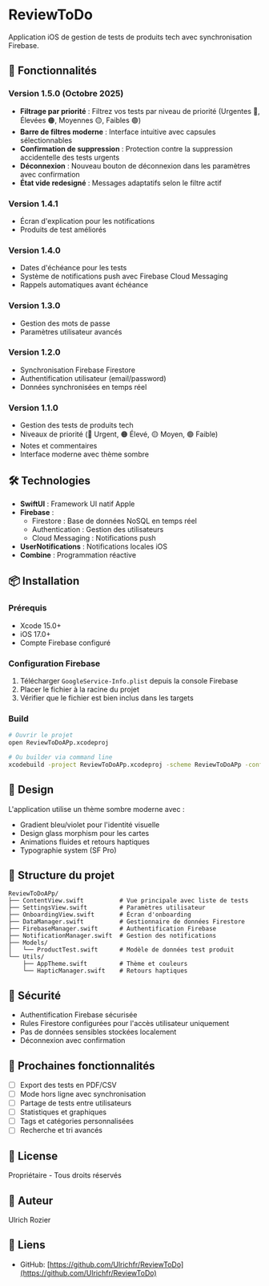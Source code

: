 # ReviewToDo

Application iOS de gestion de tests de produits tech avec synchronisation Firebase.

## 📱 Fonctionnalités

### Version 1.5.0 (Octobre 2025)
- **Filtrage par priorité** : Filtrez vos tests par niveau de priorité (Urgentes 🔴, Élevées 🟠, Moyennes 🟡, Faibles 🟢)
- **Barre de filtres moderne** : Interface intuitive avec capsules sélectionnables
- **Confirmation de suppression** : Protection contre la suppression accidentelle des tests urgents
- **Déconnexion** : Nouveau bouton de déconnexion dans les paramètres avec confirmation
- **État vide redesigné** : Messages adaptatifs selon le filtre actif

### Version 1.4.1
- Écran d'explication pour les notifications
- Produits de test améliorés

### Version 1.4.0
- Dates d'échéance pour les tests
- Système de notifications push avec Firebase Cloud Messaging
- Rappels automatiques avant échéance

### Version 1.3.0
- Gestion des mots de passe
- Paramètres utilisateur avancés

### Version 1.2.0
- Synchronisation Firebase Firestore
- Authentification utilisateur (email/password)
- Données synchronisées en temps réel

### Version 1.1.0
- Gestion des tests de produits tech
- Niveaux de priorité (🔴 Urgent, 🟠 Élevé, 🟡 Moyen, 🟢 Faible)
- Notes et commentaires
- Interface moderne avec thème sombre

## 🛠 Technologies

- **SwiftUI** : Framework UI natif Apple
- **Firebase** :
  - Firestore : Base de données NoSQL en temps réel
  - Authentication : Gestion des utilisateurs
  - Cloud Messaging : Notifications push
- **UserNotifications** : Notifications locales iOS
- **Combine** : Programmation réactive

## 📦 Installation

### Prérequis
- Xcode 15.0+
- iOS 17.0+
- Compte Firebase configuré

### Configuration Firebase
1. Télécharger `GoogleService-Info.plist` depuis la console Firebase
2. Placer le fichier à la racine du projet
3. Vérifier que le fichier est bien inclus dans les targets

### Build
```bash
# Ouvrir le projet
open ReviewToDoAPp.xcodeproj

# Ou builder via command line
xcodebuild -project ReviewToDoAPp.xcodeproj -scheme ReviewToDoAPp -configuration Debug
```

## 🎨 Design

L'application utilise un thème sombre moderne avec :
- Gradient bleu/violet pour l'identité visuelle
- Design glass morphism pour les cartes
- Animations fluides et retours haptiques
- Typographie system (SF Pro)

## 📝 Structure du projet

```
ReviewToDoAPp/
├── ContentView.swift          # Vue principale avec liste de tests
├── SettingsView.swift         # Paramètres utilisateur
├── OnboardingView.swift       # Écran d'onboarding
├── DataManager.swift          # Gestionnaire de données Firestore
├── FirebaseManager.swift      # Authentification Firebase
├── NotificationManager.swift  # Gestion des notifications
├── Models/
│   └── ProductTest.swift      # Modèle de données test produit
└── Utils/
    ├── AppTheme.swift         # Thème et couleurs
    └── HapticManager.swift    # Retours haptiques
```

## 🔐 Sécurité

- Authentification Firebase sécurisée
- Rules Firestore configurées pour l'accès utilisateur uniquement
- Pas de données sensibles stockées localement
- Déconnexion avec confirmation

## 🚀 Prochaines fonctionnalités

- [ ] Export des tests en PDF/CSV
- [ ] Mode hors ligne avec synchronisation
- [ ] Partage de tests entre utilisateurs
- [ ] Statistiques et graphiques
- [ ] Tags et catégories personnalisées
- [ ] Recherche et tri avancés

## 📄 License

Propriétaire - Tous droits réservés

## 👤 Auteur

Ulrich Rozier

## 🔗 Liens

- GitHub: [https://github.com/Ulrichfr/ReviewToDo](https://github.com/Ulrichfr/ReviewToDo)
